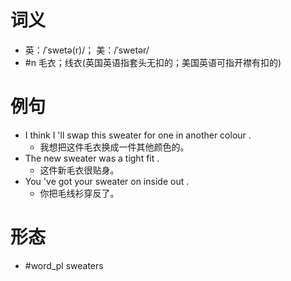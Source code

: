 # 词义
- 英：/ˈswetə(r)/； 美：/ˈswetər/
- #n 毛衣；线衣(英国英语指套头无扣的；美国英语可指开襟有扣的)
# 例句
- I think I 'll swap this sweater for one in another colour .
	- 我想把这件毛衣换成一件其他颜色的。
- The new sweater was a tight fit .
	- 这件新毛衣很贴身。
- You 've got your sweater on inside out .
	- 你把毛线衫穿反了。
# 形态
- #word_pl sweaters
